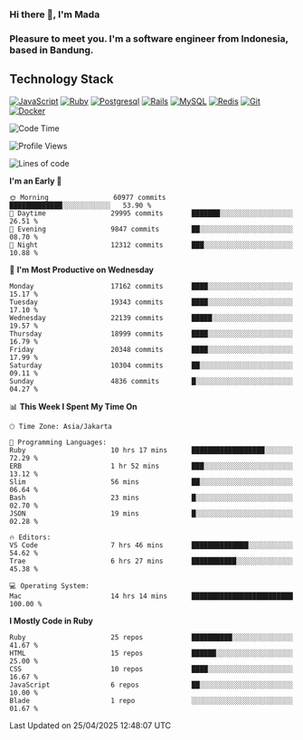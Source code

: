 ### Hi there 👋, I'm Mada
### Pleasure to meet you. I'm a software engineer from Indonesia, based in Bandung.

## Technology Stack

[![JavaScript](https://img.shields.io/badge/-JavaScript-%23F7DF1C?style=flat-square&logo=javascript&logoColor=000000&labelColor=%23F7DF1C&color=%23FFCE5A)](https://www.javascript.com/)
[![Ruby](https://img.shields.io/badge/Ruby-CC342D?style=flat-square&logo=ruby&logoColor=white)](https://www.ruby-lang.org/en/)
[![Postgresql](https://img.shields.io/badge/PostgreSQL-316192?style=flat-square&logo=postgresql&logoColor=ffffff)](https://www.postgresql.org/)
[![Rails](https://img.shields.io/badge/Ruby_on_Rails-CC0000?style=flat-square&logo=ruby-on-rails&logoColor=white)](https://rubyonrails.org/)
[![MySQL](https://img.shields.io/badge/-MySQL-4479A1?style=flat-square&logo=MySQL&logoColor=ffffff)](https://www.mysql.com/)
[![Redis](https://img.shields.io/badge/-Redis-DC382D?style=flat-square&logo=Redis&logoColor=ffffff)](https://redis.io/)
[![Git](https://img.shields.io/badge/-Git-%23F05032?style=flat-square&logo=git&logoColor=%23ffffff)](https://git-scm.com/)
[![Docker](https://img.shields.io/badge/-Docker-2496ED?style=flat-square&logo=docker&logoColor=ffffff)](https://www.docker.com/)
<!--
**madaarya/madaarya** is a ✨ _special_ ✨ repository because its `README.md` (this file) appears on your GitHub profile.

Here are some ideas to get you started:

- 🔭 I’m currently working on ...
- 🌱 I’m currently learning ...
- 👯 I’m looking to collaborate on ...
- 🤔 I’m looking for help with ...
- 💬 Ask me about ...
- 📫 How to reach me: ...
- 😄 Pronouns: ...
- ⚡ Fun fact: ...
-->
<!--START_SECTION:waka-->
![Code Time](http://img.shields.io/badge/Code%20Time-7%2C230%20hrs%202%20mins-blue)

![Profile Views](http://img.shields.io/badge/Profile%20Views-0-blue)

![Lines of code](https://img.shields.io/badge/From%20Hello%20World%20I%27ve%20Written-50.9%20million%20lines%20of%20code-blue)

**I'm an Early 🐤** 

```text
🌞 Morning                60977 commits       █████████████░░░░░░░░░░░░   53.90 % 
🌆 Daytime                29995 commits       ███████░░░░░░░░░░░░░░░░░░   26.51 % 
🌃 Evening                9847 commits        ██░░░░░░░░░░░░░░░░░░░░░░░   08.70 % 
🌙 Night                  12312 commits       ███░░░░░░░░░░░░░░░░░░░░░░   10.88 % 
```
📅 **I'm Most Productive on Wednesday** 

```text
Monday                   17162 commits       ████░░░░░░░░░░░░░░░░░░░░░   15.17 % 
Tuesday                  19343 commits       ████░░░░░░░░░░░░░░░░░░░░░   17.10 % 
Wednesday                22139 commits       █████░░░░░░░░░░░░░░░░░░░░   19.57 % 
Thursday                 18999 commits       ████░░░░░░░░░░░░░░░░░░░░░   16.79 % 
Friday                   20348 commits       ████░░░░░░░░░░░░░░░░░░░░░   17.99 % 
Saturday                 10304 commits       ██░░░░░░░░░░░░░░░░░░░░░░░   09.11 % 
Sunday                   4836 commits        █░░░░░░░░░░░░░░░░░░░░░░░░   04.27 % 
```


📊 **This Week I Spent My Time On** 

```text
🕑︎ Time Zone: Asia/Jakarta

💬 Programming Languages: 
Ruby                     10 hrs 17 mins      ██████████████████░░░░░░░   72.29 % 
ERB                      1 hr 52 mins        ███░░░░░░░░░░░░░░░░░░░░░░   13.12 % 
Slim                     56 mins             ██░░░░░░░░░░░░░░░░░░░░░░░   06.64 % 
Bash                     23 mins             █░░░░░░░░░░░░░░░░░░░░░░░░   02.70 % 
JSON                     19 mins             █░░░░░░░░░░░░░░░░░░░░░░░░   02.28 % 

🔥 Editors: 
VS Code                  7 hrs 46 mins       ██████████████░░░░░░░░░░░   54.62 % 
Trae                     6 hrs 27 mins       ███████████░░░░░░░░░░░░░░   45.38 % 

💻 Operating System: 
Mac                      14 hrs 14 mins      █████████████████████████   100.00 % 
```

**I Mostly Code in Ruby** 

```text
Ruby                     25 repos            ██████████░░░░░░░░░░░░░░░   41.67 % 
HTML                     15 repos            ██████░░░░░░░░░░░░░░░░░░░   25.00 % 
CSS                      10 repos            ████░░░░░░░░░░░░░░░░░░░░░   16.67 % 
JavaScript               6 repos             ██░░░░░░░░░░░░░░░░░░░░░░░   10.00 % 
Blade                    1 repo              ░░░░░░░░░░░░░░░░░░░░░░░░░   01.67 % 
```




 Last Updated on 25/04/2025 12:48:07 UTC
<!--END_SECTION:waka-->
